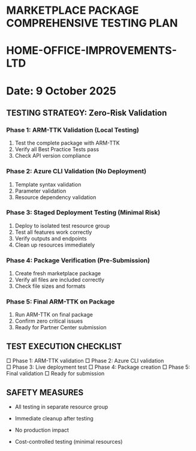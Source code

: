 # MARKETPLACE PACKAGE COMPREHENSIVE TESTING PLAN

# HOME-OFFICE-IMPROVEMENTS-LTD

# Date: 9 October 2025

## TESTING STRATEGY: Zero-Risk Validation

### Phase 1: ARM-TTK Validation (Local Testing)

1. Test the complete package with ARM-TTK
2. Verify all Best Practice Tests pass
3. Check API version compliance

### Phase 2: Azure CLI Validation (No Deployment)

1. Template syntax validation
2. Parameter validation
3. Resource dependency validation

### Phase 3: Staged Deployment Testing (Minimal Risk)

1. Deploy to isolated test resource group
2. Test all features work correctly
3. Verify outputs and endpoints
4. Clean up resources immediately

### Phase 4: Package Verification (Pre-Submission)

1. Create fresh marketplace package
2. Verify all files are included correctly
3. Check file sizes and formats

### Phase 5: Final ARM-TTK on Package

1. Run ARM-TTK on final package
2. Confirm zero critical issues
3. Ready for Partner Center submission

## TEST EXECUTION CHECKLIST

□ Phase 1: ARM-TTK validation
□ Phase 2: Azure CLI validation  
□ Phase 3: Live deployment test
□ Phase 4: Package creation
□ Phase 5: Final validation
□ Ready for submission

## SAFETY MEASURES

- All testing in separate resource group

- Immediate cleanup after testing

- No production impact

- Cost-controlled testing (minimal resources)
